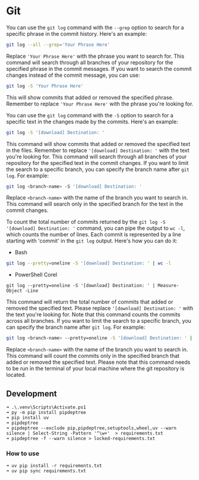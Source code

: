 # Git

You can use the `git log` command with the `--grep` option to search for a specific phrase in the commit history. Here's an example:

```bash
git log --all --grep='Your Phrase Here'
```

Replace `'Your Phrase Here'` with the phrase you want to search for. This command will search through all branches of your repository for the specified phrase in the commit messages. If you want to search the commit changes instead of the commit message, you can use:

```bash
git log -S 'Your Phrase Here'
```

This will show commits that added or removed the specified phrase. Remember to replace `'Your Phrase Here'` with the phrase you're looking for.

You can use the `git log` command with the `-S` option to search for a specific text in the changes made by the commits. Here's an example:

```bash
git log -S '[download] Destination: '
```

This command will show commits that added or removed the specified text in the files. Remember to replace `'[download] Destination: '` with the text you're looking for. This command will search through all branches of your repository for the specified text in the commit changes. If you want to limit the search to a specific branch, you can specify the branch name after `git log`. For example:

```bash
git log <branch-name> -S '[download] Destination: '
```

Replace `<branch-name>` with the name of the branch you want to search in. This command will search only in the specified branch for the text in the commit changes.

To count the total number of commits returned by the `git log -S '[download] Destination: '` command, you can pipe the output to `wc -l`, which counts the number of lines. Each commit is represented by a line starting with 'commit' in the `git log` output. Here's how you can do it:

- Bash

```bash
git log --pretty=oneline -S '[download] Destination: ' | wc -l
```

- PowerShell Corel

```pwsh
git log --pretty=oneline -S '[download] Destination: ' | Measure-Object -Line
```

This command will return the total number of commits that added or removed the specified text. Please replace `'[download] Destination: '` with the text you're looking for. Note that this command counts the commits across all branches. If you want to limit the search to a specific branch, you can specify the branch name after `git log`. For example:

```bash
git log <branch-name> --pretty=oneline -S '[download] Destination: ' | wc -l
```

Replace `<branch-name>` with the name of the branch you want to search in. This command will count the commits only in the specified branch that added or removed the specified text. Please note that this command needs to be run in the terminal of your local machine where the git repository is located.

## Development

```pwsh
➜ .\.venv\Scripts\Activate.ps1
➜ py -m pip install pipdeptree
➜ pip install uv
➜ pipdeptree 
➜ pipdeptree --exclude pip,pipdeptree,setuptools,wheel,uv --warn silence | Select-String -Pattern '^\w+'  > requirements.txt
➜ pipdeptree -f --warn silence > locked-requirements.txt

```

### How to use

```pwsh
➜ uv pip install -r requirements.txt
➜ uv pip sync requirements.txt
```
